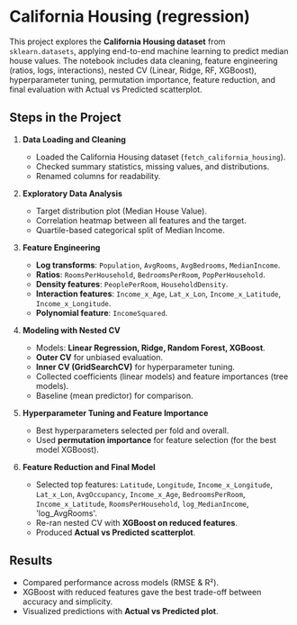 # California Housing (regression)
This project explores the **California Housing dataset** from `sklearn.datasets`, applying end-to-end machine learning to predict median house values. The notebook 
includes data cleaning, feature engineering (ratios, logs, interactions), nested CV (Linear, Ridge, RF, XGBoost), hyperparameter tuning, permutation importance, feature reduction, and final evaluation with Actual vs Predicted scatterplot.

## Steps in the Project

1. **Data Loading and Cleaning**
   - Loaded the California Housing dataset (`fetch_california_housing`).
   - Checked summary statistics, missing values, and distributions.
   - Renamed columns for readability.

2. **Exploratory Data Analysis**
   - Target distribution plot (Median House Value).
   - Correlation heatmap between all features and the target.
   - Quartile-based categorical split of Median Income.

3. **Feature Engineering**
   - **Log transforms**: `Population`, `AvgRooms`, `AvgBedrooms`, `MedianIncome`.
   - **Ratios**: `RoomsPerHousehold`, `BedroomsPerRoom`, `PopPerHousehold`.
   - **Density features**: `PeoplePerRoom`, `HouseholdDensity`.
   - **Interaction features**: `Income_x_Age`, `Lat_x_Lon`, `Income_x_Latitude`, `Income_x_Longitude`.
   - **Polynomial feature**: `IncomeSquared`.

4. **Modeling with Nested CV**
   - Models: **Linear Regression, Ridge, Random Forest, XGBoost**.
   - **Outer CV** for unbiased evaluation.
   - **Inner CV (GridSearchCV)** for hyperparameter tuning.
   - Collected coefficients (linear models) and feature importances (tree models).
   - Baseline (mean predictor) for comparison.

5. **Hyperparameter Tuning and Feature Importance**
   - Best hyperparameters selected per fold and overall.
   - Used **permutation importance** for feature selection (for the best model XGBoost).

6. **Feature Reduction and Final Model**
   - Selected top features: `Latitude`, `Longitude`, `Income_x_Longitude`, `Lat_x_Lon`, `AvgOccupancy`, `Income_x_Age`, `BedroomsPerRoom`, `Income_x_Latitude`, `RoomsPerHousehold`, `log_MedianIncome`, 'log_AvgRooms'.
   - Re-ran nested CV with **XGBoost on reduced features**.
   - Produced **Actual vs Predicted scatterplot**.

##  Results
- Compared performance across models (RMSE & R²).
- XGBoost with reduced features gave the best trade-off between accuracy and simplicity.
- Visualized predictions with **Actual vs Predicted plot**.

